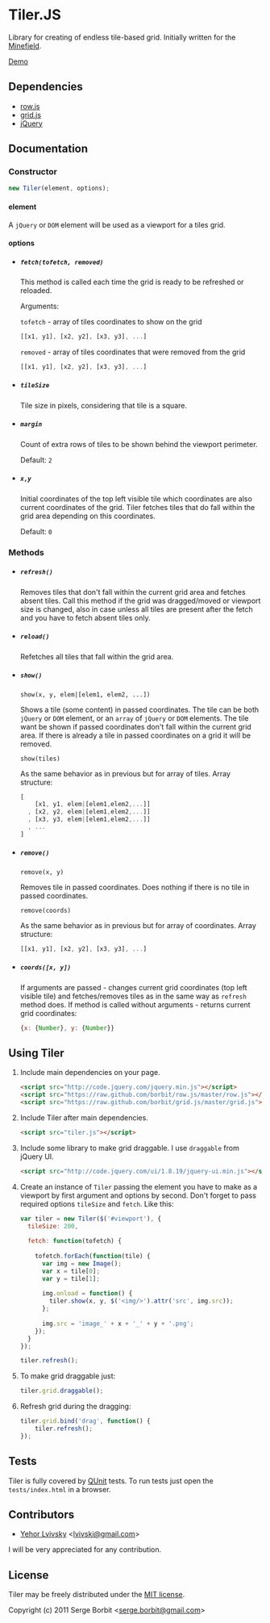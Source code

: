 # Tiler.JS

Library for creating of endless tile-based grid. Initially written for the [Minefield](http://mienfield.com).

[Demo](http://borbit.github.com/tiler/)

## Dependencies

- [row.js](https://github.com/borbit/row.js)
- [grid.js](https://github.com/borbit/grid.js)
- [jQuery](http://jquery.com/)

## Documentation

### Constructor

```js
new Tiler(element, options);
```

#### element

A `jQuery` or `DOM` element will be used as a viewport for a tiles grid.

#### options

- ##### `fetch(tofetch, removed)`

    This method is called each time the grid is ready to be refreshed or reloaded.
    
    Arguments:
    
    `tofetch` - array of tiles coordinates to show on the grid 
    
    ```js
    [[x1, y1], [x2, y2], [x3, y3], ...]
    ```
    
    `removed` - array of tiles coordinates that were removed from the grid
    
    ```js
    [[x1, y1], [x2, y2], [x3, y3], ...]
    ```

- ##### `tileSize`

    Tile size in pixels, considering that tile is a square.

- ##### `margin`

    Count of extra rows of tiles to be shown behind the viewport perimeter.
    
    Default: `2`

- ##### `x,y`

    Initial coordinates of the top left visible tile which coordinates are also current
    coordinates of the grid. Tiler fetches tiles that do fall within the grid area depending
    on this coordinates.
    
    Default: `0`

### Methods

- ##### `refresh()`

    Removes tiles that don't fall within the current grid area and fetches absent tiles. Call this
    method if the grid was dragged/moved or viewport size is changed, also in case unless all tiles
    are present after the fetch and you have to fetch absent tiles only.
    
- ##### `reload()`

    Refetches all tiles that fall within the grid area.

- ##### `show()`

    `show(x, y, elem|[elem1, elem2, ...])`
    
    Shows a tile (some content) in passed coordinates. The tile can be both `jQuery` or `DOM` element, or an `array` of `jQuery` or `DOM` elements. The tile want be
    shown if passed coordinates don't fall within the current grid area. If there is already a
    tile in passed coordinates on a grid it will be removed.
    
    `show(tiles)`
    
    As the same behavior as in previous but for array of tiles. Array structure:
    
    ```js
    [
    	[x1, y1, elem|[elem1,elem2,...]]
      , [x2, y2, elem|[elem1,elem2,...]]
      , [x3, y3, elem|[elem1,elem2,...]]
      , ...
    ]
    ```

- ##### `remove()`

    `remove(x, y)`
    
    Removes tile in passed coordinates. Does nothing if there is no tile in passed coordinates.
    
    `remove(coords)`
    
    As the same behavior as in previous but for array of coordinates. Array structure:
    
    ```js
    [[x1, y1], [x2, y2], [x3, y3], ...]
    ```

- ##### `coords([x, y])`
    
    If arguments are passed - changes current grid coordinates (top left visible tile) and fetches/removes
    tiles as in the same way as `refresh` method does. If method is called without arguments - returns
    current grid coordinates:
    
    ```js
    {x: {Number}, y: {Number}}
    ```

## Using Tiler

1. Include main dependencies on your page.

    ```html
    <script src="http://code.jquery.com/jquery.min.js"></script>
    <script src="https://raw.github.com/borbit/row.js/master/row.js"></script>
    <script src="https://raw.github.com/borbit/grid.js/master/grid.js"></script>
    ```
    
2. Include Tiler after main dependencies.

    ```html
    <script src="tiler.js"></script>
    ```
    
3. Include some library to make grid draggable. I use `draggable` from jQuery UI.

    ```html
    <script src="http://code.jquery.com/ui/1.8.19/jquery-ui.min.js"></script>
    ```

4. Create an instance of `Tiler` passing the element you have to make as a viewport by
first argument and options by second. Don't forget to pass required options `tileSize` and `fetch`.
Like this:

    ```js
    var tiler = new Tiler($('#viewport'), {
      tileSize: 200,
      
      fetch: function(tofetch) {
        
        tofetch.forEach(function(tile) {
          var img = new Image();
          var x = tile[0];
          var y = tile[1];
          
          img.onload = function() {
            tiler.show(x, y, $('<img/>').attr('src', img.src));
          };
          
          img.src = 'image_' + x + '_' + y + '.png';
        });
      }
    });
    
    tiler.refresh();
    ```

5. To make grid draggable just:

    ```js
    tiler.grid.draggable();
    ```
    
6. Refresh grid during the dragging:

    ```js
    tiler.grid.bind('drag', function() {
        tiler.refresh();
    });
    ```

## Tests

Tiler is fully covered by [QUnit](http://docs.jquery.com/QUnit) tests. To run tests
just open the `tests/index.html` in a browser.
    
## Contributors

- [Yehor Lvivsky](https://github.com/lvivski) &lt;lvivski@gmail.com&gt;

I will be very appreciated for any contribution.

## License 

Tiler may be freely distributed under the [MIT license](http://en.wikipedia.org/wiki/MIT_License#License_terms).

Copyright (c) 2011 Serge Borbit &lt;serge.borbit@gmail.com&gt;